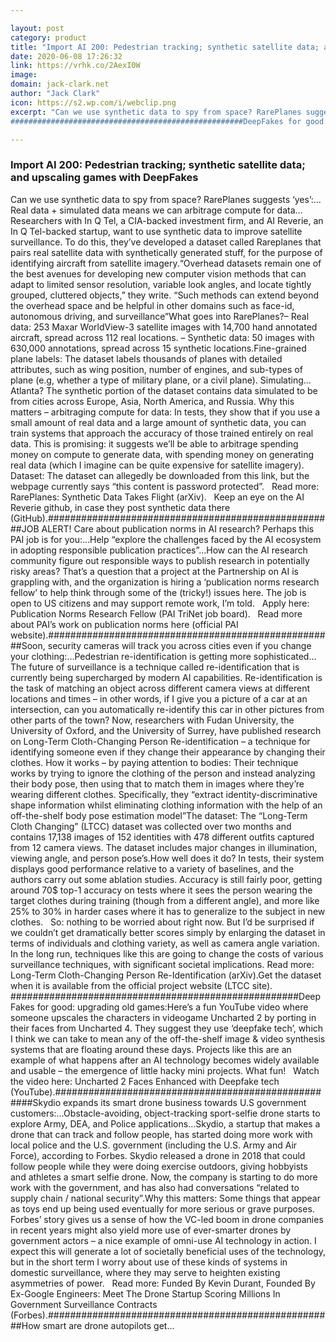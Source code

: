 ```yaml
---

layout: post
category: product
title: "Import AI 200: Pedestrian tracking; synthetic satellite data; and upscaling games with DeepFakes"
date: 2020-06-08 17:26:32
link: https://vrhk.co/2AexI0W
image: 
domain: jack-clark.net
author: "Jack Clark"
icon: https://s2.wp.com/i/webclip.png
excerpt: "Can we use synthetic data to spy from space? RarePlanes suggests &lsquo;yes&rsquo;:&hellip;Real data + simulated data means we can arbitrage compute for data&hellip;Researchers with In Q Tel, a CIA-backed investment firm, and AI Reverie, an In Q Tel-backed startup, want to use synthetic data to improve satellite surveillance. To do this, they&rsquo;ve developed a dataset called Rareplanes that pairs real satellite data with synthetically generated stuff, for the purpose of identifying aircraft from satellite imagery.&ldquo;Overhead datasets remain one of the best avenues for developing new computer vision methods that can adapt to limited sensor resolution, variable look angles, and locate tightly grouped, cluttered objects,&rdquo; they write. &ldquo;Such methods can extend beyond the overhead space and be helpful in other domains such as face-id, autonomous driving, and surveillance&rdquo;What goes into RarePlanes?&ndash; Real data: 253 Maxar WorldView-3 satellite images with 14,700 hand annotated aircraft, spread across 112 real locations. &ndash; Synthetic data: 50 images with 630,000 annotations, spread across 15 synthetic locations.Fine-grained plane labels: The dataset labels thousands of planes with detailed attributes, such as wing position, number of engines, and sub-types of plane (e.g, whether a type of military plane, or a civil plane). Simulating&hellip;Atlanta? The synthetic portion of the dataset contains data simulated to be from cities across Europe, Asia, North America, and Russia. Why this matters &ndash; arbitraging compute for data: In tests, they show that if you use a small amount of real data and a large amount of synthetic data, you can train systems that approach the accuracy of those trained entirely on real data. This is promising: it suggests we&rsquo;ll be able to arbitrage spending money on compute to generate data, with spending money on generating real data (which I imagine can be quite expensive for satellite imagery).  &nbsp; Dataset: The dataset can allegedly be downloaded from this link, but the webpage currently says &ldquo;this content is password protected&rdquo;.  &nbsp; Read more: RarePlanes: Synthetic Data Takes Flight (arXiv).  &nbsp; Keep an eye on the AI Reverie github, in case they post synthetic data there (GitHub).####################################################JOB ALERT! Care about publication norms in AI research? Perhaps this PAI job is for you:&hellip;Help &ldquo;explore the challenges faced by the AI ecosystem in adopting responsible publication practices&rdquo;&hellip;How can the AI research community figure out responsible ways to publish research in potentially risky areas? That&rsquo;s a question that a project at the Partnership on AI is grappling with, and the organization is hiring a &lsquo;publication norms research fellow&rsquo; to help think through some of the (tricky!) issues here. The job is open to US citizens and may support remote work, I&rsquo;m told.  &nbsp; Apply here: Publication Norms Research Fellow (PAI TriNet job board).  &nbsp; Read more about PAI&rsquo;s work on publication norms here (official PAI website).####################################################Soon, security cameras will track you across cities even if you change your clothing:&hellip;Pedestrian re-identification is getting more sophisticated&hellip;The future of surveillance is a technique called re-identification that is currently being supercharged by modern AI capabilities. Re-identification is the task of matching an object across different camera views at different locations and times &ndash; in other words, if I give you a picture of a car at an intersection, can you automatically re-identify this car in other pictures from other parts of the town? Now, researchers with Fudan University, the University of Oxford, and the University of Surrey, have published research on Long-Term Cloth-Changing Person Re-identification &ndash; a technique for identifying someone even if they change their appearance by changing their clothes. How it works &ndash; by paying attention to bodies: Their technique works by trying to ignore the clothing of the person and instead analyzing their body pose, then using that to match them in images where they&rsquo;re wearing different clothes. Specifically, they &ldquo;extract identity-discriminative shape information whilst eliminating clothing information with the help of an off-the-shelf body pose estimation model&rdquo;The dataset: The &ldquo;Long-Term Cloth Changing&rdquo; (LTCC) dataset was collected over two months and contains 17,138 images of 152 identities with 478 different outfits captured from 12 camera views. The dataset includes major changes in illumination, viewing angle, and person pose&rsquo;s.How well does it do? In tests, their system displays good performance relative to a variety of baselines, and the authors carry out some ablation studies. Accuracy is still fairly poor, getting around 70$ top-1 accuracy on tests where it sees the person wearing the target clothes during training (though from a different angle), and more like 25% to 30% in harder cases where it has to generalize to the subject in new clothes.  &nbsp; So: nothing to be worried about right now. But I&rsquo;d be surprised if we couldn&rsquo;t get dramatically better scores simply by enlarging the dataset in terms of individuals and clothing variety, as well as camera angle variation. In the long run, techniques like this are going to change the costs of various surveillance techniques, with significant societal implications. Read more: Long-Term Cloth-Changing Person Re-Identification (arXiv).Get the dataset when it is available from the official project website (LTCC site).
####################################################DeepFakes for good: upgrading old games:Here&rsquo;s a fun YouTube video where someone upscales the characters in videogame Uncharted 2 by porting in their faces from Uncharted 4. They suggest they use &lsquo;deepfake tech&rsquo;, which I think we can take to mean any of the off-the-shelf image &amp; video synthesis systems that are floating around these days. Projects like this are an example of what happens after an AI technology becomes widely available and usable &ndash; the emergence of little hacky mini projects. What fun! &nbsp; Watch the video here: Uncharted 2 Faces Enhanced with Deepfake tech (YouTube).####################################################Skydio expands its smart drone business towards U.S government customers:&hellip;Obstacle-avoiding, object-tracking sport-selfie drone starts to explore Army, DEA, and Police applications&hellip;Skydio, a startup that makes a drone that can track and follow people, has started doing more work with local police and the U.S. government (including the U.S. Army and Air Force), according to Forbes. Skydio released a drone in 2018 that could follow people while they were doing exercise outdoors, giving hobbyists and athletes a smart selfie drone. Now, the company is starting to do more work with the government, and has also had conversations &ldquo;related to supply chain / national security&rdquo;.Why this matters: Some things that appear as toys end up being used eventually for more serious or grave purposes. Forbes&rsquo; story gives us a sense of how the VC-led boom in drone companies in recent years might also yield more use of ever-smarter drones by government actors &ndash; a nice example of omni-use AI technology in action. I expect this will generate a lot of societally beneficial uses of the technology, but in the short term I worry about use of these kinds of systems in domestic surveillance, where they may serve to heighten existing asymmetries of power.  &nbsp; Read more: Funded By Kevin Durant, Founded By Ex-Google Engineers: Meet The Drone Startup Scoring Millions In Government Surveillance Contracts (Forbes).####################################################How smart are drone autopilots get…"

---
```


### Import AI 200: Pedestrian tracking; synthetic satellite data; and upscaling games with DeepFakes

Can we use synthetic data to spy from space? RarePlanes suggests &lsquo;yes&rsquo;:&hellip;Real data + simulated data means we can arbitrage compute for data&hellip;Researchers with In Q Tel, a CIA-backed investment firm, and AI Reverie, an In Q Tel-backed startup, want to use synthetic data to improve satellite surveillance. To do this, they&rsquo;ve developed a dataset called Rareplanes that pairs real satellite data with synthetically generated stuff, for the purpose of identifying aircraft from satellite imagery.&ldquo;Overhead datasets remain one of the best avenues for developing new computer vision methods that can adapt to limited sensor resolution, variable look angles, and locate tightly grouped, cluttered objects,&rdquo; they write. &ldquo;Such methods can extend beyond the overhead space and be helpful in other domains such as face-id, autonomous driving, and surveillance&rdquo;What goes into RarePlanes?&ndash; Real data: 253 Maxar WorldView-3 satellite images with 14,700 hand annotated aircraft, spread across 112 real locations. &ndash; Synthetic data: 50 images with 630,000 annotations, spread across 15 synthetic locations.Fine-grained plane labels: The dataset labels thousands of planes with detailed attributes, such as wing position, number of engines, and sub-types of plane (e.g, whether a type of military plane, or a civil plane). Simulating&hellip;Atlanta? The synthetic portion of the dataset contains data simulated to be from cities across Europe, Asia, North America, and Russia. Why this matters &ndash; arbitraging compute for data: In tests, they show that if you use a small amount of real data and a large amount of synthetic data, you can train systems that approach the accuracy of those trained entirely on real data. This is promising: it suggests we&rsquo;ll be able to arbitrage spending money on compute to generate data, with spending money on generating real data (which I imagine can be quite expensive for satellite imagery).  &nbsp; Dataset: The dataset can allegedly be downloaded from this link, but the webpage currently says &ldquo;this content is password protected&rdquo;.  &nbsp; Read more: RarePlanes: Synthetic Data Takes Flight (arXiv).  &nbsp; Keep an eye on the AI Reverie github, in case they post synthetic data there (GitHub).####################################################JOB ALERT! Care about publication norms in AI research? Perhaps this PAI job is for you:&hellip;Help &ldquo;explore the challenges faced by the AI ecosystem in adopting responsible publication practices&rdquo;&hellip;How can the AI research community figure out responsible ways to publish research in potentially risky areas? That&rsquo;s a question that a project at the Partnership on AI is grappling with, and the organization is hiring a &lsquo;publication norms research fellow&rsquo; to help think through some of the (tricky!) issues here. The job is open to US citizens and may support remote work, I&rsquo;m told.  &nbsp; Apply here: Publication Norms Research Fellow (PAI TriNet job board).  &nbsp; Read more about PAI&rsquo;s work on publication norms here (official PAI website).####################################################Soon, security cameras will track you across cities even if you change your clothing:&hellip;Pedestrian re-identification is getting more sophisticated&hellip;The future of surveillance is a technique called re-identification that is currently being supercharged by modern AI capabilities. Re-identification is the task of matching an object across different camera views at different locations and times &ndash; in other words, if I give you a picture of a car at an intersection, can you automatically re-identify this car in other pictures from other parts of the town? Now, researchers with Fudan University, the University of Oxford, and the University of Surrey, have published research on Long-Term Cloth-Changing Person Re-identification &ndash; a technique for identifying someone even if they change their appearance by changing their clothes. How it works &ndash; by paying attention to bodies: Their technique works by trying to ignore the clothing of the person and instead analyzing their body pose, then using that to match them in images where they&rsquo;re wearing different clothes. Specifically, they &ldquo;extract identity-discriminative shape information whilst eliminating clothing information with the help of an off-the-shelf body pose estimation model&rdquo;The dataset: The &ldquo;Long-Term Cloth Changing&rdquo; (LTCC) dataset was collected over two months and contains 17,138 images of 152 identities with 478 different outfits captured from 12 camera views. The dataset includes major changes in illumination, viewing angle, and person pose&rsquo;s.How well does it do? In tests, their system displays good performance relative to a variety of baselines, and the authors carry out some ablation studies. Accuracy is still fairly poor, getting around 70$ top-1 accuracy on tests where it sees the person wearing the target clothes during training (though from a different angle), and more like 25% to 30% in harder cases where it has to generalize to the subject in new clothes.  &nbsp; So: nothing to be worried about right now. But I&rsquo;d be surprised if we couldn&rsquo;t get dramatically better scores simply by enlarging the dataset in terms of individuals and clothing variety, as well as camera angle variation. In the long run, techniques like this are going to change the costs of various surveillance techniques, with significant societal implications. Read more: Long-Term Cloth-Changing Person Re-Identification (arXiv).Get the dataset when it is available from the official project website (LTCC site).
####################################################DeepFakes for good: upgrading old games:Here&rsquo;s a fun YouTube video where someone upscales the characters in videogame Uncharted 2 by porting in their faces from Uncharted 4. They suggest they use &lsquo;deepfake tech&rsquo;, which I think we can take to mean any of the off-the-shelf image &amp; video synthesis systems that are floating around these days. Projects like this are an example of what happens after an AI technology becomes widely available and usable &ndash; the emergence of little hacky mini projects. What fun! &nbsp; Watch the video here: Uncharted 2 Faces Enhanced with Deepfake tech (YouTube).####################################################Skydio expands its smart drone business towards U.S government customers:&hellip;Obstacle-avoiding, object-tracking sport-selfie drone starts to explore Army, DEA, and Police applications&hellip;Skydio, a startup that makes a drone that can track and follow people, has started doing more work with local police and the U.S. government (including the U.S. Army and Air Force), according to Forbes. Skydio released a drone in 2018 that could follow people while they were doing exercise outdoors, giving hobbyists and athletes a smart selfie drone. Now, the company is starting to do more work with the government, and has also had conversations &ldquo;related to supply chain / national security&rdquo;.Why this matters: Some things that appear as toys end up being used eventually for more serious or grave purposes. Forbes&rsquo; story gives us a sense of how the VC-led boom in drone companies in recent years might also yield more use of ever-smarter drones by government actors &ndash; a nice example of omni-use AI technology in action. I expect this will generate a lot of societally beneficial uses of the technology, but in the short term I worry about use of these kinds of systems in domestic surveillance, where they may serve to heighten existing asymmetries of power.  &nbsp; Read more: Funded By Kevin Durant, Founded By Ex-Google Engineers: Meet The Drone Startup Scoring Millions In Government Surveillance Contracts (Forbes).####################################################How smart are drone autopilots get…